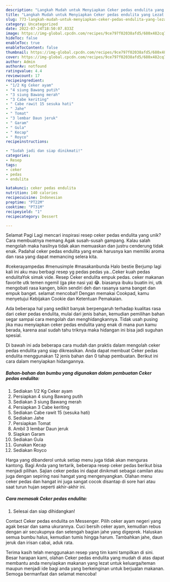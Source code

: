 ```yaml
---
description: "Langkah Mudah untuk Menyiapkan Ceker pedas endulita yang Lezat Sekali, Lezat"
title: "Langkah Mudah untuk Menyiapkan Ceker pedas endulita yang Lezat Sekali, Lezat"
slug: 773-langkah-mudah-untuk-menyiapkan-ceker-pedas-endulita-yang-lezat-sekali-lezat
category: Uncategorized
date: 2022-07-24T18:50:07.833Z
image: https://img-global.cpcdn.com/recipes/9ce797f02038afd5/680x482cq70/ceker-pedas-endulita-foto-resep-utama.jpg
hideToc: false
enableToc: true
enableTocContent: false
thumbnail: https://img-global.cpcdn.com/recipes/9ce797f02038afd5/680x482cq70/ceker-pedas-endulita-foto-resep-utama.jpg
cover: https://img-global.cpcdn.com/recipes/9ce797f02038afd5/680x482cq70/ceker-pedas-endulita-foto-resep-utama.jpg
author: Admin
authorAv: notfound
ratingvalue: 4.4
reviewcount: 17
recipeingredient:
- "1/2 Kg Ceker ayam"
- "4 siung Bawang putih"
- "3 siung Bawang merah"
- "3 Cabe keriting"
- " Cabe rawit 15 sesuka hati"
- " Jahe"
- " Tomat"
- "3 lembar Daun jeruk"
- " Garam"
- " Gula"
- " Kecap"
- " Royco"
recipeinstructions:

- "Sudah jadi dan siap dinikmati!"
categories:
- Resep
tags:
- ceker
- pedas
- endulita

katakunci: ceker pedas endulita 
nutrition: 140 calories
recipecuisine: Indonesian
preptime: "PT22M"
cooktime: "PT31M"
recipeyield: "1"
recipecategory: Dessert

---
```



Selamat Pagi Lagi mencari inspirasi resep ceker pedas endulita yang unik? Cara membuatnya memang Agak susah-susah gampang. Kalau salah mengolah maka hasilnya tidak akan memuaskan dan justru cenderung tidak enak. Padahal ceker pedas endulita yang enak harusnya kan memiliki aroma dan rasa yang dapat memancing selera kita.


#cekerayampedas #menusimple #masakanbunda Halo bestie Berjump lagi kali ini aku mau berbagi resep yg pedas pedas ya…Ceker kuah pedas endulitaYok simak vide. Resep Ceker endulita empuk pedas. ceker makanan favorite utk temen ngemil (ga pke nasi ya) 😂. biasanya ibuku buatin ini, utk mengobati rasa kangen, bikin sendiri deh dan rasanya sama banget dan empuk banget. selamat mencoba!! Dengan memakai Cookpad, kamu menyetujui Kebijakan Cookie dan Ketentuan Pemakaian.

Ada beberapa hal yang sedikit banyak berpengaruh terhadap kualitas rasa dari ceker pedas endulita, mulai dari jenis bahan, kemudian pemilihan bahan segar sampai cara mengolah dan menghidangkannya. Tidak usah pusing jika mau menyiapkan ceker pedas endulita yang enak di mana pun kamu berada, karena asal sudah tahu triknya maka hidangan ini bisa jadi suguhan spesial.


Di bawah ini ada beberapa cara mudah dan praktis dalam mengolah ceker pedas endulita yang siap dikreasikan. Anda dapat membuat Ceker pedas endulita menggunakan 12 jenis bahan dan 0 tahap pembuatan. Berikut ini cara dalam menyiapkan hidangannya.

<!--inarticleads1-->

##### Bahan-bahan dan bumbu yang digunakan dalam pembuatan Ceker pedas endulita:

1. Sediakan 1/2 Kg Ceker ayam
1. Persiapkan 4 siung Bawang putih
1. Sediakan 3 siung Bawang merah
1. Persiapkan 3 Cabe keriting
1. Sediakan  Cabe rawit 15 (sesuka hati)
1. Sediakan  Jahe
1. Persiapkan  Tomat
1. Ambil 3 lembar Daun jeruk
1. Siapkan  Garam
1. Sediakan  Gula
1. Gunakan  Kecap
1. Sediakan  Royco


Harga yang dibanderol untuk setiap menu juga tidak akan menguras kantong. Bagi Anda yang tertarik, beberapa resep ceker pedas berikut bisa menjadi pilihan. Sajian ceker pedas ini dapat dinikmati sebagai camilan atau juga dengan sepiring nasi hangat yang mengenyangkan. Olahan menu ceker pedas dan hangat ini juga sangat cocok disantap di sore hari atau saat turun hujan seperti akhir-akhir ini. 

<!--inarticleads2-->

##### Cara memasak Ceker pedas endulita:


1. Selesai dan siap dihidangkan!

Contact Ceker pedas endulita on Messenger. Pilih ceker ayam negeri yang agak besar dan sama ukurannya. Cuci bersih ceker ayam, kemudian rebus dengan air secukupnya dan setengah bagian jahe yang digeprek. Haluskan semua bumbu halus, kemudian tumis hingga harum. Tambahkan jahe, daun jeruk dan irisan cabai, aduk rata. 

Terima kasih telah menggunakan resep yang tim kami tampilkan di sini. Besar harapan kami, olahan Ceker pedas endulita yang mudah di atas dapat membantu anda menyiapkan makanan yang lezat untuk keluarga/teman maupun menjadi ide bagi anda yang berkeinginan untuk berjualan makanan. Semoga bermanfaat dan selamat mencoba!
